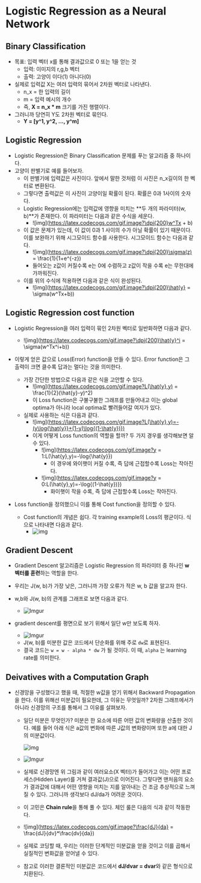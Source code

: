 # Logistic Regression as a Neural Network

## Binary Classification

- 목표: 입력 벡터 x를 통해 결과값으로 0 또는 1을 얻는 것
  - 입력: 이미지의 r,g,b 벡터
  - 출력: 고양이 이다(1) 아니다(0)
- 실제로 입력값 X는 여러 입력의 묶어서 2차원 벡터로 나타낸다.
  - n_x = 한 입력의 길이
  - m = 입력 예시의 개수
  - 즉, **X = n_x * m** 크기를 가진 행렬이다.
- 그러니까 당연히 Y도 2차원 벡터로 묶인다.
  - **Y = [y^1, y^2, ..., y^m]**

## Logistic Regression

- Logistic Regression은 Binary Classification 문제를 푸는 알고리즘 중 하나이다.
- 고양이 판별기로 예를 들어보자.
  - 이 판별기에 입력값은 사진이다. 앞에서 말한 것처럼 이 사진은 n_x길이의 한 벡터로 변환된다.
  - 그렇다면 출력값은 이 사진이 고양이일 확률이 된다. 확률은 0과 1사이의 숫자다.
  - Logistic Regression에는 입력값에 영향을 미치는 **두 개의 파라미터(w, b)**가 존재한다. 이 파라미터는 다음과 같은 수식을 세운다.
    - ![img](https://latex.codecogs.com/gif.image?\dpi{200}w^Tx + b)
  - 이 값은 문제가 있는데, 이 값이 0과 1 사이의 수가 아닐 확률이 있기 때문이다. 이를 보완하기 위해 시그모이드 함수를 사용한다. 시그모이드 함수는 다음과 같다.
    - ![img](https://latex.codecogs.com/gif.image?\dpi{200}\sigma(z) = \frac{1}{1+e^{-z})
    - 들어오는 z값이 커질수록 e는 0에 수렴하고 z값이 작을 수록 e는 무한대에 가까워진다.
  - 이를 위의 수식에 적용하면 다음과 같은 식이 완성된다.
    - ![img](https://latex.codecogs.com/gif.image?\dpi{200}\hat{y} = \sigma(w^Tx+b))

## Logistic Regression cost function

- Logistic Regression을 여러 입력이 묶인 2차원 벡터로 일반화하면 다음과 같다.
  - ![img](https://latex.codecogs.com/gif.image?\dpi{200}\hat{y}^i = \sigma(w^Tx^i+b))

- 이렇게 얻은 값으로 Loss(Error) function을 만들 수 있다. Error function은 그 출력이 크면 클수록 답과는 멀다는 것을 의미한다.
  - 가장 간단한 방법으로 다음과 같은 식을 고안할 수 있다.
    - ![img](https://latex.codecogs.com/gif.image?L(\hat{y},y) = \frac{1}{2}(\hat{y}-y)^2)
    - 이 Loss function은 구불구불한 그래프를 만들어내고 이는 global optima가 아니라 local optima로 빨려들어갈 여지가 있다.
  - 실제로 사용하는 식은 다음과 같다.
    - ![img](https://latex.codecogs.com/gif.image?L(\hat{y},y)=-(y\log{\hat{y}}+(1-y)\log{(1-\hat{y})})
    - 이게 어떻게 Loss function의 역할을 할까? 두 가지 경우를 생각해보면 알 수 있다.
      - ![img](https://latex.codecogs.com/gif.image?y = 1:L(\hat{y},y)=-\log{\hat{y}})
        - 이 경우에 와이햇이 커질 수록, 즉 답에 근접할수록 Loss는 작아진다.
      - ![img](https://latex.codecogs.com/gif.image?y = 0:L(\hat{y},y)=-\log{(1-\hat{y})})
        - 화이햇이 작을 수록, 즉 답에 근접할수록 Loss는 작아진다.
- Loss function을 정의했으니 이를 통해 Cost function을 정의할 수 있다.
  - Cost function의 개념은 쉽다. 각 training example의 Loss의 평균이다. 식으로 나타내면 다음과 같다.
    - ![img](https://latex.codecogs.com/gif.image?J(w,b)=\frac{1}{m}\sum_{i=1}^{m}L(\hat{y}^i,y^i))

## Gradient Descent

- Gradient Descent 알고리즘은 Logistic Regression 의 파라미터 중 하나인 **w 벡터를 훈련**하는 역할을 한다.
- 우리는 J(w, b)가 가장 낮은, 그러니까 가장 오류가 적은 w, b 값을 알고자 한다.
- w,b와 J(w, b)의 관계를 그래프로 보면 다음과 같다.
  - ![Imgur](https://i.imgur.com/DOOkyHU.png)

- gradient descent를 평면으로 보기 위해서 일단 w만 보도록 하자.
  - ![Imgur](https://i.imgur.com/kMPtcnA.png)
  - J(w, b)를 미분한 값은 코드에서 단순화를 위해 주로 `dw`로 표현된다.
  - 결국 코드는 `w = w - alpha * dw` 가 될 것이다. 이 때, `alpha` 는 learning rate를 의미한다.

## Deivatives with a Computation Graph

- 신경망을 구성했다고 했을 때, 적절한 w값을 얻기 위해서 Backward Propagation을 한다. 이를 위해선 미분값이 필요한데, 그 이유는 무엇일까? 2차원 그래프에서가 아니라 신경망의 구조를 통해서 그 이유를 살펴보자.

  - 일단 미분은 무엇인가? 미분은 한 요소에 따른 어떤 값의 변화량을 산출한 것이다. 예를 들어 아래 식은 a값의 변화에 따른 J값의 변화량이며 또한 a에 대한 J의 미분값이다.

    ![img](https://latex.codecogs.com/gif.image?\frac{dJ}{da})

  - ![Imgur](https://i.imgur.com/AZpQBi0.png)

  - 실제로 신경망엔 위 그림과 같이 여러요소(X 벡터)가 들어가고 이는 어떤 프로세스(Hidden Layer)를 거쳐 결과값(J)으로 이어진다. 그렇다면 맨처음의 요소가 결과값에 대해서 어떤 영향을 미치는 지를 알아내는 건 조금 추상적으로 느껴질 수 있다. 그러니까 생각보다 dJ/da가 어려운 것이다.

  - 이 고민은 **Chain rule**을 통해 풀 수 있다. 체인 룰은 다음의 식과 같이 작동한다.

  - ![img](https://latex.codecogs.com/gif.image?\frac{dJ}{da} = \frac{dJ}{dv}*\frac{dv}{da})

  - 실제로 코딩할 때, 우리는 이러한 단계적인 미분값을 얻을 것이고 이를 곱해서 실질적인 변화값을 얻어낼 수 있다.

  - 참고로 이러한 결론적인 미분값은 코드에서 **dJ/dvar = dvar**와 같은 형식으로 치환된다.